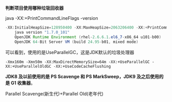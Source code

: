 **判断项目使用哪种垃圾回收器**

java -XX:+PrintCommandLineFlags -version

```java
-XX:InitialHeapSize=128950400 -XX:MaxHeapSize=2063206400 -XX:+PrintCommandLineFlags -XX:+UseCompressedOops -XX:+UseParallelGC
    java version "1.7.0_101"
    OpenJDK Runtime Environment (rhel-2.6.6.1.el6_7-x86_64 u101-b00)
    OpenJDK 64-Bit Server VM (build 24.95-b01, mixed mode)
```

可以看到，使用的是UseParallelGC，这是JDK默认的垃圾处理器

```
-Xmx160m -Xmn50m -XX:MaxDirectMemorySize=64m -XX:+UseParallelGC -XX:+UseParallelOldGC -XX:+UseCodeCacheFlushing
```

**JDK8 及以前使用的是 PS Scavenge 和 PS MarkSweep，JDK9 及之后使用的是 G1 收集器**。

Parallel Scavenge(新生代)+Parallel Old(老年代)